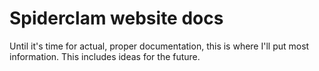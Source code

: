 # Spiderclam website docs

Until it's time for actual, proper documentation, this is where I'll put most information. This includes ideas for the future.
